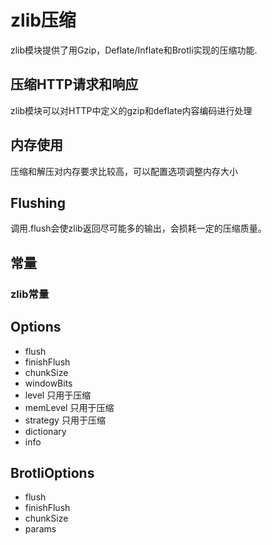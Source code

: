 # zlib压缩

zlib模块提供了用Gzip，Deflate/Inflate和Brotli实现的压缩功能.

## 压缩HTTP请求和响应

zlib模块可以对HTTP中定义的gzip和deflate内容编码进行处理

## 内存使用

压缩和解压对内存要求比较高，可以配置选项调整内存大小

## Flushing

调用.flush会使zlib返回尽可能多的输出，会损耗一定的压缩质量。


## 常量

### zlib常量


## Options

* flush
* finishFlush
* chunkSize
* windowBits
* level 只用于压缩
* memLevel 只用于压缩
* strategy 只用于压缩
* dictionary
* info

## BrotliOptions

* flush
* finishFlush
* chunkSize
* params

